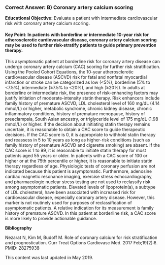 
### Correct Answer: B) Coronary artery calcium scoring 

**Educational Objective:** Evaluate a patient with intermediate cardiovascular risk with coronary artery calcium scoring.

#### **Key Point:** In patients with borderline or intermediate 10-year risk for atherosclerotic cardiovascular disease, coronary artery calcium scoring may be used to further risk-stratify patients to guide primary prevention therapy.

This asymptomatic patient at borderline risk for coronary artery disease can undergo coronary artery calcium (CAC) scoring for further risk stratification. Using the Pooled Cohort Equations, the 10-year atherosclerotic cardiovascular disease (ASCVD) risk for fatal and nonfatal myocardial infarction or stroke can be categorized as low (<5%), borderline (5% to <7.5%), intermediate (≥7.5% to <20%), and high (≥20%). In adults at borderline or intermediate risk, the presence of risk-enhancing factors may justify initiation of moderate-intensity statin therapy. Risk enhancers include family history of premature ASCVD, LDL cholesterol level of 160 mg/dL (4.14 mmol/L) or higher, metabolic syndrome, chronic kidney disease, chronic inflammatory conditions, history of premature menopause, history of preeclampsia, South Asian ancestry, or triglyceride level of 175 mg/dL (1.98 mmol/L) or higher. If the decision about initiating statin therapy remains uncertain, it is reasonable to obtain a CAC score to guide therapeutic decisions. If the CAC score is 0, it is appropriate to withhold statin therapy and reassess in 5 to 10 years as long as higher-risk conditions (such as family history of premature ASCVD and cigarette smoking) are absent. If the CAC score is 1 to 99, it is reasonable to initiate statin therapy for most patients aged 55 years or older. In patients with a CAC score of 100 or higher or at the 75th percentile or higher, it is reasonable to initiate statin therapy regardless of age.
Physiologic tests of coronary perfusion are not indicated because this patient is asymptomatic. Furthermore, adenosine cardiac magnetic resonance imaging, exercise stress echocardiography, and pharmacologic nuclear stress testing are not used to reclassify risk among asymptomatic patients.
Elevated levels of lipoprotein(a), a subtype of LDL cholesterol, have been associated with increased risk for cardiovascular disease, especially coronary artery disease. However, this marker is not routinely used for purposes of reclassification of asymptomatic patients. A relative indication for its measurement is family history of premature ASCVD. In this patient at borderline risk, a CAC score is more likely to provide actionable guidance.

**Bibliography**

Nezarat N, Kim M, Budoff M. Role of coronary calcium for risk stratification and prognostication. Curr Treat Options Cardiovasc Med. 2017 Feb;19(2):8. PMID: 28275938

This content was last updated in May 2019.